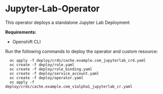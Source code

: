 
# Jupyter-Lab-Operator

This operator deploys a standalone Jupyter Lab Deployment

**Requirements:**
- Openshift CLI

Run the following commands to deploy the operator and custom resource:

      
      oc apply -f deploy/crds/cache.example.com_jupyterlab_crd.yaml
      oc create -f deploy/role.yaml
      oc create -f deploy/role_binding.yaml
      oc create -f deploy/service_account.yaml
      oc create -f deploy/operator.yaml
      oc apply -f deploy/crds/cache.example.com_v1alpha1_jupyterlab_cr.yaml
